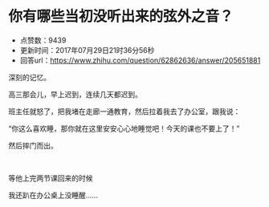 # 你有哪些当初没听出来的弦外之音？
- 点赞数：9439
- 更新时间：2017年07月29日21时36分56秒
- 回答url：https://www.zhihu.com/question/62862636/answer/205651881
<body>
 <p data-pid="2ATu3VuH">深刻的记忆。</p>
 <p data-pid="unvZ8ulQ">高三那会儿，早上迟到，连续几天都迟到。</p>
 <p data-pid="B9zzAAkN">班主任就怒了，把我堵在走廊一通教育，然后拉着我去了办公室，跟我说：</p>
 <p data-pid="Wql0R8U1">“你这么喜欢睡，那你就在这里安安心心地睡觉吧！今天的课也不要上了！”</p>
 <p data-pid="jlNPAqnJ">然后摔门而出。</p>
 <br>
 <p data-pid="HPgf9rx0">等他上完两节课回来的时候</p>
 <p data-pid="Ytc_6uFm">我还趴在办公桌上没睡醒……</p>
</body>